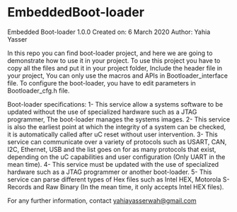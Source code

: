 # EmbeddedBoot-loader
Embedded Boot-loader 1.0.0
Created on: 6 March 2020
Author: Yahia Yasser

In this repo you can find boot-loader project, and here we are going to demonstrate how to use it in your project.
To use this project you have to copy all the files and put it in your project folder, Include the header file 
in your project, You can only use the macros and APIs in Bootloader_interface file. To configure the boot-loader,
you have to edit parameters in Bootloader_cfg.h file.

Boot-loader specifications:
1- This service allow a systems software to be updated without the use of specialized hardware such as a JTAG 
   programmer, The boot-loader manages the systems images.
2- This service is also the earliest point at which the integrity of a system can be checked, it is automatically 
   called after uC reset without user intervention. 
3- This service can communicate over a variety of protocols such as USART, CAN, I2C, Ethernet, USB and the list 
   goes on for as many protocols that exist, depending on the uC capabilities and user configuration (Only UART in the mean time).
4- This service must be updated with the use of specialized hardware such as a JTAG programmer or another boot-loader. 
5- This service can parse different types of Hex files such as Intel HEX, Motorola S-Records and Raw Binary (In the 
   mean time, it only accepts Intel HEX files).
   
   For any further information, contact yahiayasserwah@gmail.com
